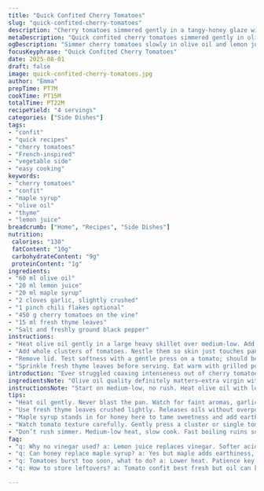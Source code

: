 ```yaml
---
title: "Quick Confited Cherry Tomatoes"
slug: "quick-confited-cherry-tomatoes"
description: "Cherry tomatoes simmered gently in a tangy-honey glaze with garlic and a hint of spice. Uses lemon juice instead of vinegar with a touch of maple syrup replacing honey for subtle earthiness. Thyme replaces basil providing a different fragrant note. Tomatoes cooked till skin cracks, juices bubble, and sweet aroma rises. Great alongside grilled meat or fish. Simple, fast, with bright fresh flavors and that sticky-sweet glaze clinging just right."
metaDescription: "Quick confited cherry tomatoes simmered gently in olive oil, lemon juice, maple syrup, garlic, chili flakes, and thyme for tender, sticky clusters with bright, fresh flavors."
ogDescription: "Simmer cherry tomatoes slowly in olive oil and lemon juice with garlic and thyme for tender skin, bubbling juices, and a sticky-sweet glaze that clings just right."
focusKeyphrase: "Quick Confited Cherry Tomatoes"
date: 2025-08-01
draft: false
image: quick-confited-cherry-tomatoes.jpg
author: "Emma"
prepTime: PT7M
cookTime: PT15M
totalTime: PT22M
recipeYield: "4 servings"
categories: ["Side Dishes"]
tags:
- "confit"
- "quick recipes"
- "cherry tomatoes"
- "French-inspired"
- "vegetable side"
- "easy cooking"
keywords:
- "cherry tomatoes"
- "confit"
- "maple syrup"
- "olive oil"
- "thyme"
- "lemon juice"
breadcrumb: ["Home", "Recipes", "Side Dishes"]
nutrition: 
 calories: "130"
 fatContent: "10g"
 carbohydrateContent: "9g"
 proteinContent: "1g"
ingredients:
- "60 ml olive oil"
- "20 ml lemon juice"
- "20 ml maple syrup"
- "2 cloves garlic, slightly crushed"
- "1 pinch chili flakes optional"
- "450 g cherry tomatoes on the vine"
- "15 ml fresh thyme leaves"
- "Salt and freshly ground black pepper"
instructions:
- "Heat olive oil gently in a large heavy skillet over medium-low. Add lemon juice, maple syrup, garlic, chili flakes. Swirl and warm until fragrant but not sizzling aggressively. Salt and pepper now to season liquid."
- "Add whole clusters of tomatoes. Nestle them so skin just touches pan. Cover loosely. Slow simmer for 12 to 15 minutes. Watch for skins to split, juices bubbling thickly—the telltale signs. If liquid dries too quick, splash a spoonful water. Don’t rush."
- "Remove lid. Test softness with a gentle press on a tomato; should be tender but hold shape. Garlic should have mellowed, infusing sweetly. Spoon warm tomatoes and sticky sauce onto a dish."
- "Sprinkle fresh thyme leaves before serving. Eat warm with grilled poultry or fish. Bonus: leftover infused oil excellent drizzled over crusty bread."
introduction: "Ever struggled coaxing intenseness out of cherry tomatoes without turning them mushy or dried out? Me too. They either burst too soon or sit there lifeless, no flavor punch. After several trials, I throw my weight behind slow confit style done quick but carefully. The secret: gentle heat, patience, watch and listen for the skin to crack, a soft pop, bubbling goodness. The scent of garlic plus maple’s subtle caramel notes fills the kitchen. Lemon juice adds brightness instead of usual vinegar acidity—I prefer that slightly softer snap. Thyme over basil for herbal depth, less predictable. The result? Sticky, tender clusters that cling to the vine. Perfect next to charred meat or smoky fish. I skip fancy embellishments; nature’s flavors carry it."
ingredientsNote: "Olive oil quality definitely matters—extra virgin with herbal notes or a mellow buttery one. Lemon juice fresh-squeezed makes a world of difference over bottled. Maple syrup replaces honey here; try it if you want less sweetness and more complexity, but honey works fine too. Fresh thyme, not dry: crush leaves to release oils. Cherry tomatoes need to be ripe but firm; too soft and they turn to mush. Vine clusters keep things together but you could remove stems if that’s easier. Garlic: gently crushed to keep pieces intact but extract flavor. Chili flakes optional but they wake up the dish—use sparingly or omit if sensitive. Salt early to help olive oil absorb flavors, pepper later for freshness. If pan dries before tomatoes soften, splash plain water or broth, but avoid adding too much—confit means slow cooking in fat, not boiling."
instructionsNote: "Start on medium-low, no rush. Heat olive oil with lemon, syrup, garlic and chili until aromatic not smoking; this prevents bitterness. Salting the liquid first helps season tomatoes from inside out. Add clusters carefully so they’re snug; overcrowding is good here, helps steam and confit rather than fry. Cover loosely to trap heat but allow some evaporation; helps concentrate flavors. Watch body language of tomatoes: when skin weakens, bubbles form—listen for soft pops or subtle cracking sound. Texture important: press tomato gently against pan rim or with finger—should yield without falling apart. Sauce will thicken and become syrupy, coat tomatoes. Remove lid last minute for evaporation if too watery. Remove garlic once softened or leave for rustic chunkiness. Finish with fresh thyme. Serve immediately; reheating can overcook. Bonus tip: leftover oil infused with lemon and garlic excellent on salads or roasted veggies."
tips:
- "Heat oil gently. Never blast the pan. Watch for faint aromas, garlic softening, no smoking. This sets the tone; bitter scorched garlic ruins base. Chili flakes wake it up but sparingly. Add salt early to let oil absorb flavor inside tomatoes; pepper last to keep freshness. Slow simmer means patience. If pan dries, splash water or broth carefully but no drowning sauce. Tomato skins cracking, soft pop sounds tell you timing—listen close here."
- "Use fresh thyme leaves crushed lightly. Releases oils without overpowering. Dry herbs lack punch. Leafy clumps better than dust. Cherry tomatoes best on the vine for holding clusters together but can remove stems if easier. Ripe but firm needed; too soft they turn mush. Swirling the pan helps coat evenly but don’t stir roughly, crushes fragile skin. Remove lid last second for evaporation if sauce too loose; works better than long uncovered cook that dries everything out."
- "Maple syrup stands in for honey here to tame sweetness and add earthiness. Adjust quantity to taste but not too much, sauce thickens quickly. Lemon juice brightens, replaces vinegar acidity for softer snap. Fresh squeezed always better—not bottled which can be harsh. Garlic should be crushed lightly, not minced; keeps chunks intact, releases mellow garlic essence during cook. Chili flakes optional; omit if sensitive but they bring background heat if wanted."
- "Watch tomato texture carefully. Gently press a cluster or single tomato against pan rim or your finger. Should yield to pressure, soft but hold shape still. If too firm, cook a few minutes more. Sauce must thicken and coat tomatoes like syrup. When you see bubbles forming thickly around tomatoes and skin weakening, ready to remove heat. Remove garlic chunks or leave for rustic texture. Leftover infused oil useful for bread or veggies; store in fridge but use soon."
- "Don’t rush simmer. Medium-low heat, slow cook. Fast boiling ruins soft texture, bursts tomatoes. Use heavy skillet for even heat distribution, avoids hot spots. Cover loosely to trap steam, let evaporation happen but not too fast. Overcrowding pan is good here, helps steam effect instead of frying; juicy confit not frying char. Serve warm and straight away as reheating can make tomatoes mushy quickly."
faq:
- "q: Why no vinegar used? a: Lemon juice replaces vinegar. Softer acidity, less harsh. Adds brightness without sharp edge. Vinegar changes feel, tougher skin sometimes. Lemon suits gentle simmer better."
- "q: Can honey replace maple syrup? a: Yes but maple adds earthiness, less cloying sweetness. Honey works fine but cooks thicker sauce, sweeter taste. Adjust quantity down if honey. Both sweeteners break acid bite."
- "q: Tomatoes burst too soon, what to do? a: Lower heat. Patience key. Check pan temp; don’t let oil fry hard. Too hot cooks too fast, skin pops early. Use medium-low, cover loosely, crowd pan to slow steam. If dry, add splash water but no drown."
- "q: How to store leftovers? a: Tomato confit best fresh but oil can keep few days in fridge. Store in airtight container. Reheat gently or use cold oil for dressing salads or bread. Don’t freeze; tomato softens too much, texture lost."

---
```

